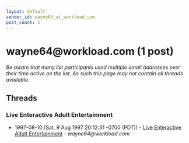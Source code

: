 ```yaml
---
layout: default
sender_id: wayne64_at_workload_com
post_count: 1
---
```


# wayne64<span>@</span>workload.com (1 post)

_Be aware that many list participants used multiple email addresses over their time active on the list. As such this page may not contain all threads available._

## Threads

### Live Enteractive Adult Entertainment
+ 1997-08-10 (Sat, 9 Aug 1997 20:12:31 -0700 (PDT)) - [Live Enteractive Adult Entertainment](/archive/1997/08/a51e1de90e852f9ba3e69d6efd50bdc5ac3bbc0d9542ee3ad87aa10d864954cd) - _wayne64@workload.com_

